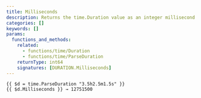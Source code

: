 ```yaml
---
title: Milliseconds
description: Returns the time.Duration value as an integer millisecond count.
categories: []
keywords: []
params:
  functions_and_methods:
    related:
      - functions/time/Duration
      - functions/time/ParseDuration
    returnType: int64
    signatures: [DURATION.Milliseconds]
---
```


```go-html-template
{{ $d = time.ParseDuration "3.5h2.5m1.5s" }}
{{ $d.Milliseconds }} → 12751500
```
